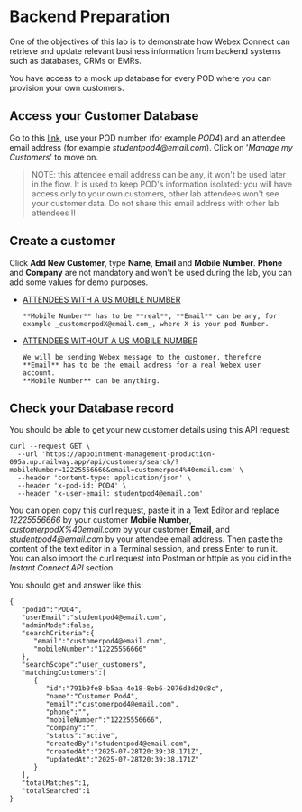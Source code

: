 # Backend Preparation

One of the objectives of this lab is to demonstrate how Webex Connect can retrieve and update relevant business information from backend systems such as databases, CRMs or EMRs.

You have access to a mock up database for every POD where you can provision your own customers.
## Access your Customer Database

Go to this [link](https://appointment-management-production-095a.up.railway.app/database.html), use your POD number (for example _POD4_) and an attendee email address (for example _studentpod4@email.com_). Click on '_Manage my Customers_' to move on.

> NOTE: this attendee email address can be any, it won't be used later in the flow. It is used to keep POD's information isolated: you will have access only to your own customers, other lab attendees won't see your customer data. Do not share this email address with other lab attendees !!

## Create a customer

Click **Add New Customer**, type **Name**, **Email** and **Mobile Number**. **Phone** and **Company** are not mandatory and won't be used during the lab, you can add some values for demo purposes.

- <ins>ATTENDEES WITH A US MOBILE NUMBER</ins>

      **Mobile Number** has to be **real**, **Email** can be any, for example _customerpodX@email.com_, where X is your pod Number.

- <ins>ATTENDEES WITHOUT A US MOBILE NUMBER</ins>

      We will be sending Webex message to the customer, therefore **Email** has to be the email address for a real Webex user account.
      **Mobile Number** can be anything.

## Check your Database record

You should be able to get your new customer details using this API request:

```
curl --request GET \
  --url 'https://appointment-management-production-095a.up.railway.app/api/customers/search/?mobileNumber=12225556666&email=customerpod4%40email.com' \
  --header 'content-type: application/json' \
  --header 'x-pod-id: POD4' \
  --header 'x-user-email: studentpod4@email.com'

```
You can open copy this curl request, paste it in a Text Editor and replace _12225556666_ by your customer  **Mobile Number**, _customerpodX%40email.com_ by your customer **Email**, and _studentpod4@email.com_ by your attendee email address. Then paste the content of the text editor in a Terminal session, and press Enter to run it.
You can also import the curl request into Postman or httpie as you did in the _Instant Connect API_ section.

You should get and answer like this:

```
{
   "podId":"POD4",
   "userEmail":"studentpod4@email.com",
   "adminMode":false,
   "searchCriteria":{
      "email":"customerpod4@email.com",
      "mobileNumber":"12225556666"
   },
   "searchScope":"user_customers",
   "matchingCustomers":[
      {
         "id":"791b0fe8-b5aa-4e18-8eb6-2076d3d20d8c",
         "name":"Customer Pod4",
         "email":"customerpod4@email.com",
         "phone":"",
         "mobileNumber":"12225556666",
         "company":"",
         "status":"active",
         "createdBy":"studentpod4@email.com",
         "createdAt":"2025-07-28T20:39:38.171Z",
         "updatedAt":"2025-07-28T20:39:38.171Z"
      }
   ],
   "totalMatches":1,
   "totalSearched":1
}
```


